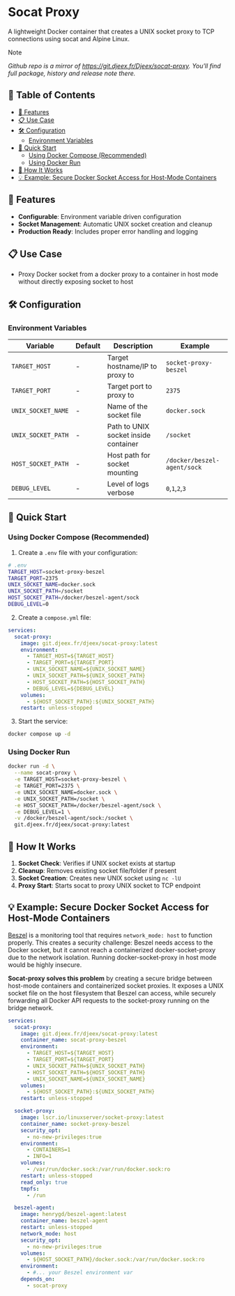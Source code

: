 # Socat Proxy

A lightweight Docker container that creates a UNIX socket proxy to TCP connections using socat and Alpine Linux.

> [!NOTE]
>_Github repo is a mirror of https://git.djeex.fr/Djeex/socat-proxy. You'll find full package, history and release note there._

## 📑 Table of Contents

- [🚀 Features](#-features)
- [📋 Use Case](#-use-case)
- [🛠️ Configuration](#️-configuration)
  - [Environment Variables](#environment-variables)
- [🚢 Quick Start](#-quick-start)
  - [Using Docker Compose (Recommended)](#using-docker-compose-recommended)
  - [Using Docker Run](#using-docker-run)
- [🔧 How It Works](#-how-it-works)
- [💡 Example: Secure Docker Socket Access for Host-Mode Containers](#-example-secure-docker-socket-access-for-host-mode-containers)

## 🚀 Features

- **Configurable**: Environment variable driven configuration
- **Socket Management**: Automatic UNIX socket creation and cleanup
- **Production Ready**: Includes proper error handling and logging

## 📋 Use Case

- Proxy Docker socket from a docker proxy to a container in host mode without directly exposing socket to host

## 🛠️ Configuration

### Environment Variables

| Variable | Default | Description | Example |
|----------|---------|-------------|---------|
| `TARGET_HOST` | - | Target hostname/IP to proxy to | `socket-proxy-beszel` |
| `TARGET_PORT` | - | Target port to proxy to | `2375` |
| `UNIX_SOCKET_NAME` | - | Name of the socket file | `docker.sock` |
| `UNIX_SOCKET_PATH` | - | Path to UNIX socket inside container | `/socket` |
| `HOST_SOCKET_PATH` | - | Host path for socket mounting | `/docker/beszel-agent/sock` |
| `DEBUG_LEVEL` | - | Level of logs verbose | `0`,`1`,`2`,`3`  |

## 🚢 Quick Start

### Using Docker Compose (Recommended)

1. Create a `.env` file with your configuration:
```bash
# .env
TARGET_HOST=socket-proxy-beszel
TARGET_PORT=2375
UNIX_SOCKET_NAME=docker.sock
UNIX_SOCKET_PATH=/socket
HOST_SOCKET_PATH=/docker/beszel-agent/sock
DEBUG_LEVEL=0
```

2. Create a `compose.yml` file:
```yaml
services:
  socat-proxy:
    image: git.djeex.fr/djeex/socat-proxy:latest
    environment:
      - TARGET_HOST=${TARGET_HOST}
      - TARGET_PORT=${TARGET_PORT}
      - UNIX_SOCKET_NAME=${UNIX_SOCKET_NAME}
      - UNIX_SOCKET_PATH=${UNIX_SOCKET_PATH}
      - HOST_SOCKET_PATH=${HOST_SOCKET_PATH}
      - DEBUG_LEVEL=${DEBUG_LEVEL}
    volumes:
      - ${HOST_SOCKET_PATH}:${UNIX_SOCKET_PATH}
    restart: unless-stopped
```

3. Start the service:
```bash
docker compose up -d
```

### Using Docker Run

```bash
docker run -d \
  --name socat-proxy \
  -e TARGET_HOST=socket-proxy-beszel \
  -e TARGET_PORT=2375 \
  -e UNIX_SOCKET_NAME=docker.sock \
  -e UNIX_SOCKET_PATH=/socket \
  -e HOST_SOCKET_PATH=/docker/beszel-agent/sock \
  -e DEBUG_LEVEL=1 \
  -v /docker/beszel-agent/sock:/socket \
  git.djeex.fr/djeex/socat-proxy:latest
```

## 🔧 How It Works

1. **Socket Check**: Verifies if UNIX socket exists at startup
2. **Cleanup**: Removes existing socket file/folder if present
3. **Socket Creation**: Creates new UNIX socket using `nc -lU`
4. **Proxy Start**: Starts socat to proxy UNIX socket to TCP endpoint

## 💡 Example: Secure Docker Socket Access for Host-Mode Containers

[Beszel](https://beszel.dev/) is a monitoring tool that requires `network_mode: host` to function properly. This creates a security challenge: Beszel needs access to the Docker socket, but it cannot reach a containerized docker-socket-proxy due to the network isolation. Running docker-socket-proxy in host mode would be highly insecure.

**Socat-proxy solves this problem** by creating a secure bridge between host-mode containers and containerized socket proxies. It exposes a UNIX socket file on the host filesystem that Beszel can access, while securely forwarding all Docker API requests to the socket-proxy running on the bridge network.

```yaml
services:
  socat-proxy:
    image: git.djeex.fr/djeex/socat-proxy:latest
    container_name: socat-proxy-beszel
    environment:
      - TARGET_HOST=${TARGET_HOST}
      - TARGET_PORT=${TARGET_PORT}
      - UNIX_SOCKET_PATH=${UNIX_SOCKET_PATH}
      - HOST_SOCKET_PATH=${HOST_SOCKET_PATH}
      - UNIX_SOCKET_NAME=${UNIX_SOCKET_NAME}
    volumes:
      - ${HOST_SOCKET_PATH}:${UNIX_SOCKET_PATH}
    restart: unless-stopped

  socket-proxy:
    image: lscr.io/linuxserver/socket-proxy:latest
    container_name: socket-proxy-beszel
    security_opt:
      - no-new-privileges:true
    environment:
      - CONTAINERS=1
      - INFO=1
    volumes:
      - /var/run/docker.sock:/var/run/docker.sock:ro
    restart: unless-stopped
    read_only: true
    tmpfs:
      - /run

  beszel-agent:
    image: henrygd/beszel-agent:latest
    container_name: beszel-agent
    restart: unless-stopped
    network_mode: host
    security_opt:
      - no-new-privileges:true
    volumes:
      - ${HOST_SOCKET_PATH}/docker.sock:/var/run/docker.sock:ro
    environment:
      - #... your Beszel environment var 
    depends_on:
      - socat-proxy
```

